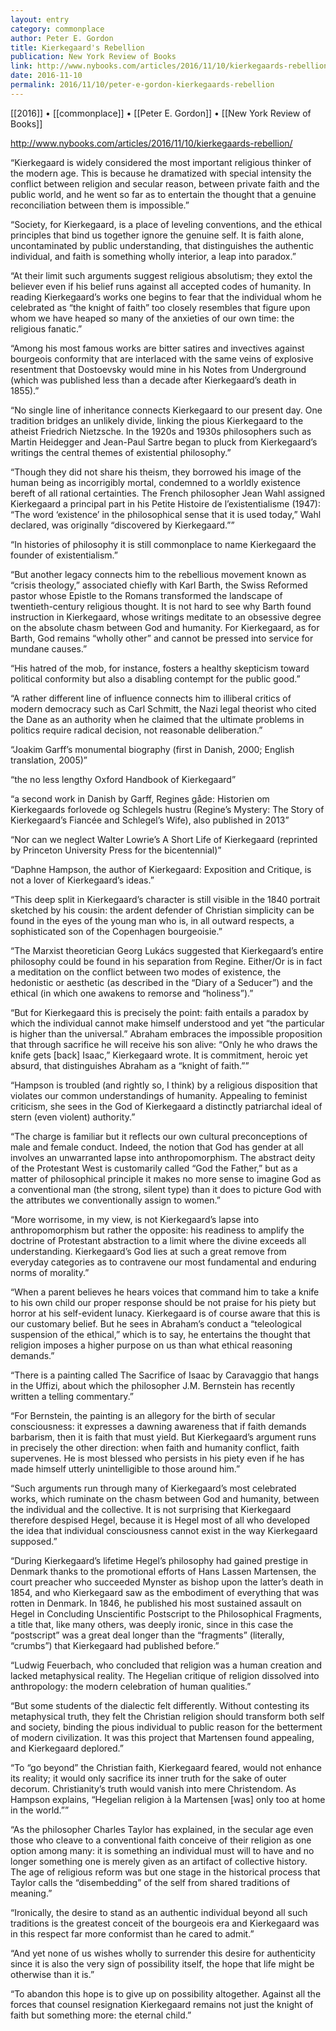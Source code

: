 ```yaml
---
layout: entry
category: commonplace
author: Peter E. Gordon
title: Kierkegaard's Rebellion
publication: New York Review of Books
link: http://www.nybooks.com/articles/2016/11/10/kierkegaards-rebellion/
date: 2016-11-10
permalink: 2016/11/10/peter-e-gordon-kierkegaards-rebellion
---
```


[[2016]] • [[commonplace]] • [[Peter E. Gordon]] • [[New York Review of Books]]

http://www.nybooks.com/articles/2016/11/10/kierkegaards-rebellion/

“Kierkegaard is widely considered the most important religious thinker of the modern age. This is because he dramatized with special intensity the conflict between religion and secular reason, between private faith and the public world, and he went so far as to entertain the thought that a genuine reconciliation between them is impossible.”

“Society, for Kierkegaard, is a place of leveling conventions, and the ethical principles that bind us together ignore the genuine self. It is faith alone, uncontaminated by public understanding, that distinguishes the authentic individual, and faith is something wholly interior, a leap into paradox.”

“At their limit such arguments suggest religious absolutism; they extol the believer even if his belief runs against all accepted codes of humanity. In reading Kierkegaard’s works one begins to fear that the individual whom he celebrated as “the knight of faith” too closely resembles that figure upon whom we have heaped so many of the anxieties of our own time: the religious fanatic.”

“Among his most famous works are bitter satires and invectives against bourgeois conformity that are interlaced with the same veins of explosive resentment that Dostoevsky would mine in his Notes from Underground (which was published less than a decade after Kierkegaard’s death in 1855).”

“No single line of inheritance connects Kierkegaard to our present day. One tradition bridges an unlikely divide, linking the pious Kierkegaard to the atheist Friedrich Nietzsche. In the 1920s and 1930s philosophers such as Martin Heidegger and Jean-Paul Sartre began to pluck from Kierkegaard’s writings the central themes of existential philosophy.”

“Though they did not share his theism, they borrowed his image of the human being as incorrigibly mortal, condemned to a worldly existence bereft of all rational certainties. The French philosopher Jean Wahl assigned Kierkegaard a principal part in his Petite Histoire de l’existentialisme (1947): “The word ‘existence’ in the philosophical sense that it is used today,” Wahl declared, was originally “discovered by Kierkegaard.””

“In histories of philosophy it is still commonplace to name Kierkegaard the founder of existentialism.”

“But another legacy connects him to the rebellious movement known as “crisis theology,” associated chiefly with Karl Barth, the Swiss Reformed pastor whose Epistle to the Romans transformed the landscape of twentieth-century religious thought. It is not hard to see why Barth found instruction in Kierkegaard, whose writings meditate to an obsessive degree on the absolute chasm between God and humanity. For Kierkegaard, as for Barth, God remains “wholly other” and cannot be pressed into service for mundane causes.”

“His hatred of the mob, for instance, fosters a healthy skepticism toward political conformity but also a disabling contempt for the public good.”

“A rather different line of influence connects him to illiberal critics of modern democracy such as Carl Schmitt, the Nazi legal theorist who cited the Dane as an authority when he claimed that the ultimate problems in politics require radical decision, not reasonable deliberation.”

“Joakim Garff’s monumental biography (first in Danish, 2000; English translation, 2005)”

“the no less lengthy Oxford Handbook of Kierkegaard”

“a second work in Danish by Garff, Regines gåde: Historien om Kierkegaards forlovede og Schlegels hustru (Regine’s Mystery: The Story of Kierkegaard’s Fiancée and Schlegel’s Wife), also published in 2013”

“Nor can we neglect Walter Lowrie’s A Short Life of Kierkegaard (reprinted by Princeton University Press for the bicentennial)”

“Daphne Hampson, the author of Kierkegaard: Exposition and Critique, is not a lover of Kierkegaard’s ideas.”

“This deep split in Kierkegaard’s character is still visible in the 1840 portrait sketched by his cousin: the ardent defender of Christian simplicity can be found in the eyes of the young man who is, in all outward respects, a sophisticated son of the Copenhagen bourgeoisie.”

“The Marxist theoretician Georg Lukács suggested that Kierkegaard’s entire philosophy could be found in his separation from Regine. Either/Or is in fact a meditation on the conflict between two modes of existence, the hedonistic or aesthetic (as described in the “Diary of a Seducer”) and the ethical (in which one awakens to remorse and “holiness”).”

“But for Kierkegaard this is precisely the point: faith entails a paradox by which the individual cannot make himself understood and yet “the particular is higher than the universal.” Abraham embraces the impossible proposition that through sacrifice he will receive his son alive: “Only he who draws the knife gets [back] Isaac,” Kierkegaard wrote. It is commitment, heroic yet absurd, that distinguishes Abraham as a “knight of faith.””

“Hampson is troubled (and rightly so, I think) by a religious disposition that violates our common understandings of humanity. Appealing to feminist criticism, she sees in the God of Kierkegaard a distinctly patriarchal ideal of stern (even violent) authority.”

“The charge is familiar but it reflects our own cultural preconceptions of male and female conduct. Indeed, the notion that God has gender at all involves an unwarranted lapse into anthropomorphism. The abstract deity of the Protestant West is customarily called “God the Father,” but as a matter of philosophical principle it makes no more sense to imagine God as a conventional man (the strong, silent type) than it does to picture God with the attributes we conventionally assign to women.”

“More worrisome, in my view, is not Kierkegaard’s lapse into anthropomorphism but rather the opposite: his readiness to amplify the doctrine of Protestant abstraction to a limit where the divine exceeds all understanding. Kierkegaard’s God lies at such a great remove from everyday categories as to contravene our most fundamental and enduring norms of morality.”

“When a parent believes he hears voices that command him to take a knife to his own child our proper response should be not praise for his piety but horror at his self-evident lunacy. Kierkegaard is of course aware that this is our customary belief. But he sees in Abraham’s conduct a “teleological suspension of the ethical,” which is to say, he entertains the thought that religion imposes a higher purpose on us than what ethical reasoning demands.”

“There is a painting called The Sacrifice of Isaac by Caravaggio that hangs in the Uffizi, about which the philosopher J.M. Bernstein has recently written a telling commentary.”

“For Bernstein, the painting is an allegory for the birth of secular consciousness: it expresses a dawning awareness that if faith demands barbarism, then it is faith that must yield. But Kierkegaard’s argument runs in precisely the other direction: when faith and humanity conflict, faith supervenes. He is most blessed who persists in his piety even if he has made himself utterly unintelligible to those around him.”

“Such arguments run through many of Kierkegaard’s most celebrated works, which ruminate on the chasm between God and humanity, between the individual and the collective. It is not surprising that Kierkegaard therefore despised Hegel, because it is Hegel most of all who developed the idea that individual consciousness cannot exist in the way Kierkegaard supposed.”

“During Kierkegaard’s lifetime Hegel’s philosophy had gained prestige in Denmark thanks to the promotional efforts of Hans Lassen Martensen, the court preacher who succeeded Mynster as bishop upon the latter’s death in 1854, and who Kierkegaard saw as the embodiment of everything that was rotten in Denmark. In 1846, he published his most sustained assault on Hegel in Concluding Unscientific Postscript to the Philosophical Fragments, a title that, like many others, was deeply ironic, since in this case the “postscript” was a great deal longer than the “fragments” (literally, “crumbs”) that Kierkegaard had published before.”

“Ludwig Feuerbach, who concluded that religion was a human creation and lacked metaphysical reality. The Hegelian critique of religion dissolved into anthropology: the modern celebration of human qualities.”

“But some students of the dialectic felt differently. Without contesting its metaphysical truth, they felt the Christian religion should transform both self and society, binding the pious individual to public reason for the betterment of modern civilization. It was this project that Martensen found appealing, and Kierkegaard deplored.”

“To “go beyond” the Christian faith, Kierkegaard feared, would not enhance its reality; it would only sacrifice its inner truth for the sake of outer decorum. Christianity’s truth would vanish into mere Christendom. As Hampson explains, “Hegelian religion à la Martensen [was] only too at home in the world.””

“As the philosopher Charles Taylor has explained, in the secular age even those who cleave to a conventional faith conceive of their religion as one option among many: it is something an individual must will to have and no longer something one is merely given as an artifact of collective history. The age of religious reform was but one stage in the historical process that Taylor calls the “disembedding” of the self from shared traditions of meaning.”

“Ironically, the desire to stand as an authentic individual beyond all such traditions is the greatest conceit of the bourgeois era and Kierkegaard was in this respect far more conformist than he cared to admit.”

“And yet none of us wishes wholly to surrender this desire for authenticity since it is also the very sign of possibility itself, the hope that life might be otherwise than it is.”

“To abandon this hope is to give up on possibility altogether. Against all the forces that counsel resignation Kierkegaard remains not just the knight of faith but something more: the eternal child.”